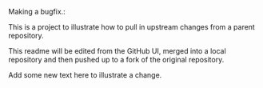 Making a bugfix.:

This is a project to illustrate how to pull in upstream changes
from a parent repository.

This readme will be edited from the GitHub UI, merged into a local repository
and then pushed up to a fork of the original repository.

Add some new text here to illustrate a change.
